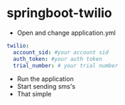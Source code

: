 # springboot-twilio
- Open and change application.yml
```yml
twilio:
  account_sid: #your account sid
  auth_token: #your auth token
  trial_number: # your trial number
```
- Run the application
- Start sending sms's
- That simple
